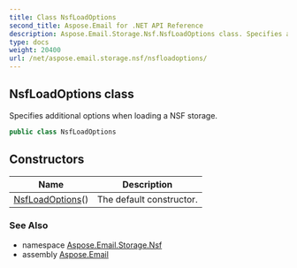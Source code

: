 ```yaml
---
title: Class NsfLoadOptions
second_title: Aspose.Email for .NET API Reference
description: Aspose.Email.Storage.Nsf.NsfLoadOptions class. Specifies additional options when loading a NSF storage
type: docs
weight: 20400
url: /net/aspose.email.storage.nsf/nsfloadoptions/
---
```

## NsfLoadOptions class

Specifies additional options when loading a NSF storage.

```csharp
public class NsfLoadOptions
```

## Constructors

| Name | Description |
| --- | --- |
| [NsfLoadOptions](nsfloadoptions/)() | The default constructor. |

### See Also

* namespace [Aspose.Email.Storage.Nsf](../../aspose.email.storage.nsf/)
* assembly [Aspose.Email](../../)


